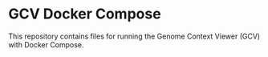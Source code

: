# GCV Docker Compose

This repository contains files for running the Genome Context Viewer (GCV) with Docker Compose.
